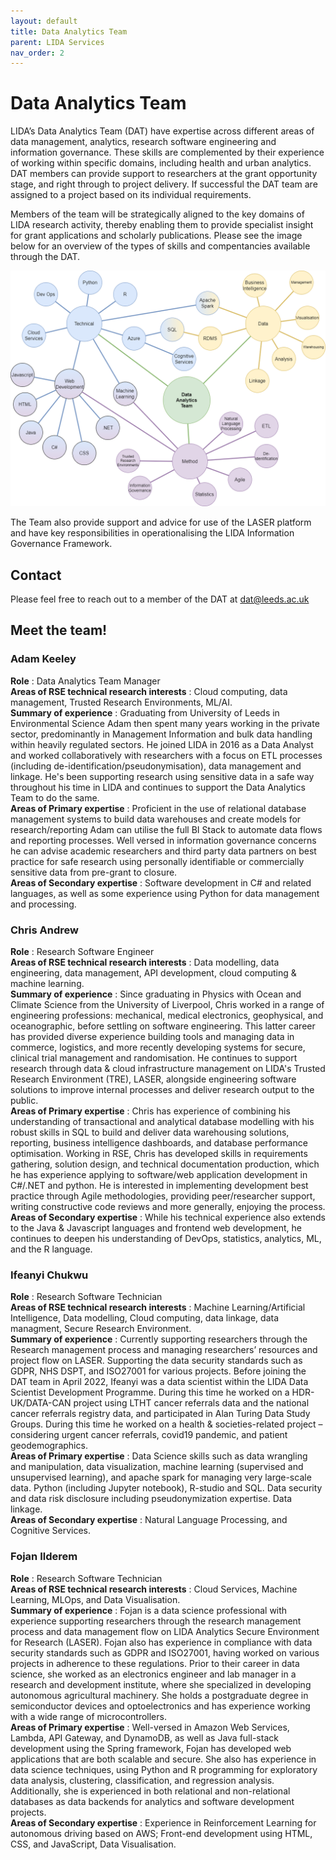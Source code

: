 ```yaml
---
layout: default
title: Data Analytics Team
parent: LIDA Services
nav_order: 2
---
```


# Data Analytics Team 
LIDA’s Data Analytics Team (DAT) have expertise across different areas of data management, analytics, research software engineering and information governance. These skills are complemented by their experience of working within specific domains, including health and urban analytics. DAT members can provide support to researchers at the grant opportunity stage, and right through to project delivery. If successful the DAT team are assigned to a project based on its individual requirements.

Members of the team will be strategically aligned to the key domains of LIDA research activity, thereby enabling them to provide specialist insight for grant applications and scholarly publications. Please see the image below for an overview of the types of skills and compentancies available through the DAT. 

![Map of skills & competencies within the DAT](../../images/dat/dat_skills_map.png)

The Team also provide support and advice for use of the LASER platform and have key responsibilities in operationalising the LIDA Information Governance Framework.

## Contact
Please feel free to reach out to a member of the DAT at [dat@leeds.ac.uk](mailto:dat@leeds.ac.uk)

## Meet the team!

### Adam Keeley
**Role** : Data Analytics Team Manager  
**Areas of RSE technical research interests** : Cloud computing, data management, Trusted Research Environments, ML/AI.  
**Summary of experience** : Graduating from University of Leeds in Environmental Science Adam then spent many years working in the private sector, predominantly in Management Information and bulk data handling within heavily regulated sectors. He joined LIDA in 2016 as a Data Analyst and worked collaboratively with researchers with a focus on ETL processes (including de-identification/pseudonymisation), data management and linkage. He's been supporting research using sensitive data in a safe way throughout his time in LIDA and continues to support the Data Analytics Team to do the same.  
**Areas of Primary expertise** : Proficient in the use of relational database management systems to build data warehouses and create models for research/reporting Adam can utilise the full BI Stack to automate data flows and reporting processes. Well versed in information governance concerns he can advise academic researchers and third party data partners on best practice for safe research using personally identifiable or commercially sensitive data from pre-grant to closure.  
**Areas of Secondary expertise** : Software development in C# and related languages, as well as some experience using Python for data management and processing.  

### Chris Andrew
**Role** : Research Software Engineer  
**Areas of RSE technical research interests** : Data modelling, data engineering, data management, API development, cloud computing & machine learning.  
**Summary of experience** : Since graduating in Physics with Ocean and Climate Science from the University of Liverpool, Chris worked in a range of engineering professions: mechanical, medical electronics, geophysical, and oceanographic, before settling on software engineering. This latter career has provided diverse experience building tools and managing data in commerce, logistics, and more recently developing systems for secure, clinical trial management and randomisation. He continues to support research through data & cloud infrastructure management on LIDA's Trusted Research Environment (TRE), LASER, alongside engineering software solutions to improve internal processes and deliver research output to the public.  
**Areas of Primary expertise** : Chris has experience of combining his understanding of transactional and analytical database modelling with his robust skills in SQL to build and deliver data warehousing solutions, reporting, business intelligence dashboards, and database performance optimisation. Working in RSE, Chris has developed skills in requirements gathering, solution design, and technical documentation production, which he has experience applying to software/web application development in C#/.NET and python. He is interested in implementing development best practice through Agile methodologies, providing peer/researcher support, writing constructive code reviews and more generally, enjoying the process.  
**Areas of Secondary expertise** : While his technical experience also extends to the Java & Javascript languages and frontend web development, he continues to deepen his understanding of DevOps, statistics, analytics, ML, and the R language. 

### Ifeanyi Chukwu
**Role** : Research Software Technician  
**Areas of RSE technical research interests** : Machine Learning/Artificial Intelligence, Data modelling, Cloud computing, data linkage, data managment, Secure Research Environment.   
**Summary of experience** : Currently supporting researchers through the Research management process and managing researchers’ resources and project flow on LASER. Supporting the data security standards such as GDPR, NHS DSPT, and ISO27001 for various projects. Before joining the DAT team in April 2022, Ifeanyi was a data scientist within the LIDA Data Scientist Development Programme. During this time he worked on a HDR-UK/DATA-CAN project using LTHT cancer referrals data and the national cancer referrals registry data, and participated in Alan Turing Data Study Groups. During this time he worked on a health & societies-related project – considering urgent cancer referrals, covid19 pandemic, and patient geodemographics.  
**Areas of Primary expertise** : Data Science skills such as data wrangling and manipulation, data visualization, machine learning (supervised and unsupervised learning), and apache spark for managing very large-scale data. Python (including Jupyter notebook), R-studio and SQL. Data security and data risk disclosure including pseudonymization expertise. Data linkage.  
**Areas of Secondary expertise** : Natural Language Processing, and Cognitive Services.  

### Fojan Ilderem
**Role** : Research Software Technician  
**Areas of RSE technical research interests** : Cloud Services, Machine Learning, MLOps, and Data Visualisation.  
**Summary of experience** : Fojan is a data science professional with experience supporting researchers through the research management process and data management flow on LIDA Analytics Secure Environment for Research (LASER). Fojan also has experience in compliance with data security standards such as GDPR and ISO27001, having worked on various projects in adherence to these regulations. Prior to their career in data science, she worked as an electronics engineer and lab manager in a research and development institute, where she specialized in developing autonomous agricultural machinery. She holds a postgraduate degree in semiconductor devices and optoelectronics and has experience working with a wide range of microcontrollers.  
**Areas of Primary expertise** : Well-versed in Amazon Web Services, Lambda, API Gateway, and DynamoDB, as well as Java full-stack development using the Spring framework, Fojan has developed web applications that are both scalable and secure. She also has experience in data science techniques, using Python and R programming for exploratory data analysis, clustering, classification, and regression analysis. Additionally, she is experienced in both relational and non-relational databases as data backends for analytics and software development projects.  
**Areas of Secondary expertise** : Experience in Reinforcement Learning for autonomous driving based on AWS; Front-end development using HTML, CSS, and JavaScript, Data Visualisation.  
